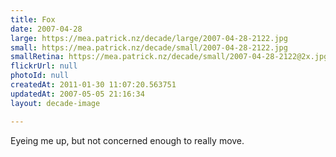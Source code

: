 ```yaml
---
title: Fox
date: 2007-04-28
large: https://mea.patrick.nz/decade/large/2007-04-28-2122.jpg
small: https://mea.patrick.nz/decade/small/2007-04-28-2122.jpg
smallRetina: https://mea.patrick.nz/decade/small/2007-04-28-2122@2x.jpg
flickrUrl: null
photoId: null
createdAt: 2011-01-30 11:07:20.563751
updatedAt: 2007-05-05 21:16:34
layout: decade-image

---
```

Eyeing me up, but not concerned enough to really move.
